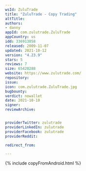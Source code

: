 ```yaml
---
wsId: ZuluTrade
title: "ZuluTrade - Copy Trading"
altTitle: 
authors:
- danny
appId: com.zulutrade.ZuluTrade
appCountry: us
idd: 336913058
released: 2009-11-07
updated: 2021-10-12
version: "4.23.9"
stars: 5
reviews: 7
size: 65420288
website: https://www.zulutrade.com/
repository: 
issue: 
icon: com.zulutrade.ZuluTrade.jpg
bugbounty: 
verdict: nowallet
date: 2021-10-10
signer: 
reviewArchive:


providerTwitter: zulutrade
providerLinkedIn: zulutrade
providerFacebook: zulutrade
providerReddit: 

redirect_from:

---
```


{% include copyFromAndroid.html %}
